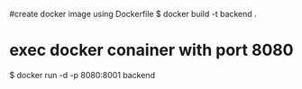 #create docker image using Dockerfile
$ docker build -t backend .

# exec docker conainer with port 8080
$ docker run -d -p 8080:8001 backend 

